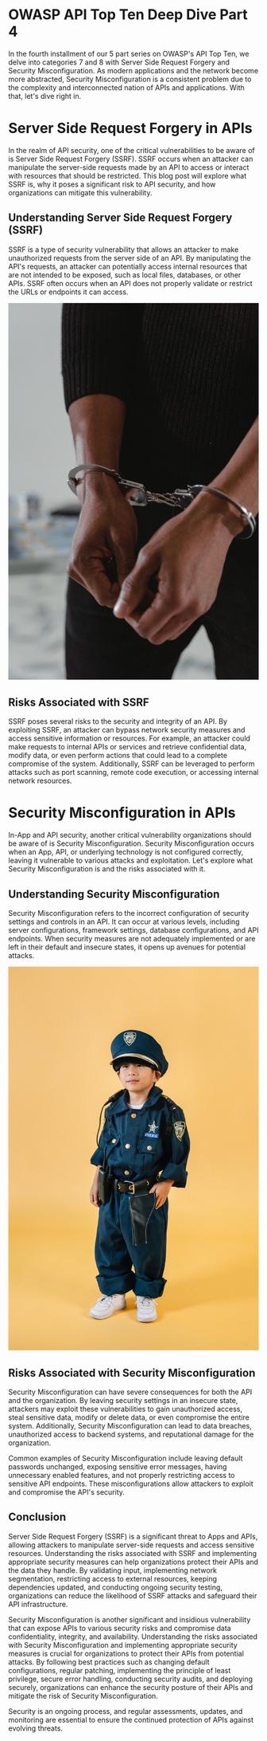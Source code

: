 # OWASP API Top Ten Deep Dive Part 4

In the fourth installment of our 5 part series on OWASP's API Top Ten, we delve into categories 7 and 8 with Server Side Request Forgery and Security Misconfiguration. As modern applications and the network become more abstracted, Security Misconfiguration is a consistent problem due to the complexity and interconnected nation of APIs and applications. With that, let's dive right in. 

# Server Side Request Forgery in APIs

In the realm of API security, one of the critical vulnerabilities to be aware of is Server Side Request Forgery (SSRF). SSRF occurs when an attacker can manipulate the server-side requests made by an API to access or interact with resources that should be restricted. This blog post will explore what SSRF is, why it poses a significant risk to API security, and how organizations can mitigate this vulnerability.

## Understanding Server Side Request Forgery (SSRF)

SSRF is a type of security vulnerability that allows an attacker to make unauthorized requests from the server side of an API. By manipulating the API's requests, an attacker can potentially access internal resources that are not intended to be exposed, such as local files, databases, or other APIs. SSRF often occurs when an API does not properly validate or restrict the URLs or endpoints it can access.

![Forger Arrested](/images/criminal-handcuffs.jpg)

## Risks Associated with SSRF

SSRF poses several risks to the security and integrity of an API. By exploiting SSRF, an attacker can bypass network security measures and access sensitive information or resources. For example, an attacker could make requests to internal APIs or services and retrieve confidential data, modify data, or even perform actions that could lead to a complete compromise of the system. Additionally, SSRF can be leveraged to perform attacks such as port scanning, remote code execution, or accessing internal network resources.

# Security Misconfiguration in APIs

In-App and API security, another critical vulnerability organizations should be aware of is Security Misconfiguration. Security Misconfiguration occurs when an App, API, or underlying technology is not configured correctly, leaving it vulnerable to various attacks and exploitation. Let's explore what Security Misconfiguration is and the risks associated with it.

## Understanding Security Misconfiguration

Security Misconfiguration refers to the incorrect configuration of security settings and controls in an API. It can occur at various levels, including server configurations, framework settings, database configurations, and API endpoints. When security measures are not adequately implemented or are left in their default and insecure states, it opens up avenues for potential attacks.

![Security Misconfiguration](/images/security-kid.jpg)

## Risks Associated with Security Misconfiguration

Security Misconfiguration can have severe consequences for both the API and the organization. By leaving security settings in an insecure state, attackers may exploit these vulnerabilities to gain unauthorized access, steal sensitive data, modify or delete data, or even compromise the entire system. Additionally, Security Misconfiguration can lead to data breaches, unauthorized access to backend systems, and reputational damage for the organization.

Common examples of Security Misconfiguration include leaving default passwords unchanged, exposing sensitive error messages, having unnecessary enabled features, and not properly restricting access to sensitive API endpoints. These misconfigurations allow attackers to exploit and compromise the API's security.

## Conclusion

Server Side Request Forgery (SSRF) is a significant threat to Apps and APIs, allowing attackers to manipulate server-side requests and access sensitive resources. Understanding the risks associated with SSRF and implementing appropriate security measures can help organizations protect their APIs and the data they handle. By validating input, implementing network segmentation, restricting access to external resources, keeping dependencies updated, and conducting ongoing security testing, organizations can reduce the likelihood of SSRF attacks and safeguard their API infrastructure. 

Security Misconfiguration is another significant and insidious vulnerability that can expose APIs to various security risks and compromise data confidentiality, integrity, and availability. Understanding the risks associated with Security Misconfiguration and implementing appropriate security measures is crucial for organizations to protect their APIs from potential attacks. By following best practices such as changing default configurations, regular patching, implementing the principle of least privilege, secure error handling, conducting security audits, and deploying securely, organizations can enhance the security posture of their APIs and mitigate the risk of Security Misconfiguration.

Security is an ongoing process, and regular assessments, updates, and monitoring are essential to ensure the continued protection of APIs against evolving threats.
